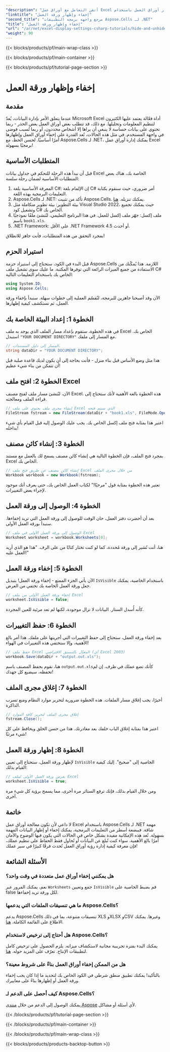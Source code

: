 ```yaml
---
"description": "أتقن التعامل مع أوراق عمل Excel مع هذا الدليل الشامل لإخفاء وإظهار أوراق العمل باستخدام Aspose.Cells لـ .NET. بسّط إدارة بياناتك."
"linktitle": "إخفاء وإظهار ورقة العمل"
"second_title": "مرجع واجهة برمجة التطبيقات Aspose.Cells لـ .NET"
"title": "إخفاء وإظهار ورقة العمل"
"url": "/ar/net/excel-display-settings-csharp-tutorials/hide-and-unhide-worksheet/"
"weight": 90
---
```


{{< blocks/products/pf/main-wrap-class >}}

{{< blocks/products/pf/main-container >}}

{{< blocks/products/pf/tutorial-page-section >}}

# إخفاء وإظهار ورقة العمل

## مقدمة

عندما يتعلق الأمر بإدارة البيانات، يُعدّ Microsoft Excel أداة فعّالة يعتمد عليها الكثيرون لتنظيم المعلومات وتحليلها. مع ذلك، قد تتطلب بعض أوراق العمل بعض الحذر - ربما تحتوي على بيانات حساسة لا ينبغي أن يراها إلا أشخاص محددون، أو ربما تُسبب فوضى في واجهة المستخدم. في مثل هذه الحالات، تُعد القدرة على إخفاء أوراق العمل وإظهارها أمرًا أساسيًا. لحسن الحظ، مع Aspose.Cells لـ .NET، يمكنك إدارة أوراق عمل Excel برمجيًا بسهولة! 

## المتطلبات الأساسية

قبل أن نبدأ هذه الرحلة للتحكم في جداول بيانات Excel الخاصة بك، هناك بعض المتطلبات الأساسية لضمان رحلة سلسة:

1. المعرفة الأساسية بلغة C#: إن الإلمام بلغة C# أمر ضروري، حيث سنقوم بكتابة التعليمات البرمجية بهذه اللغة.
2. Aspose.Cells لـ .NET: تأكد من تثبيت Aspose.Cells. يمكنك تنزيله. [هنا](https://releases.aspose.com/cells/net/).
3. بيئة التطوير: بيئة تطوير متكاملة مثل Visual Studio 2022، حيث يمكنك تجميع وتشغيل كود C# الخاص بك.
4. ملف إكسل: جهّز ملف إكسل للعمل. في هذا البرنامج التعليمي، لنُنشئ ملفًا نموذجيًا باسم `book1.xls`.
5. .NET Framework: على الأقل .NET Framework 4.5 أو أحدث.

بمجرد التحقق من هذه المتطلبات، فأنت جاهز للانطلاق!

## استيراد الحزم

قبل البدء في الكود، ستحتاج إلى استيراد حزمة Aspose.Cells اللازمة. هذا يُمكّنك من الاستفادة من جميع الميزات الرائعة التي توفرها المكتبة. ما عليك سوى تشغيل ملف C# الخاص بك باستخدام التعليمات التالية:

```csharp
using System.IO;
using Aspose.Cells;
```

الآن وقد أصبحنا جاهزين للبرمجة، لنُقسّم العملية إلى خطوات سهلة. سنبدأ بإخفاء ورقة العمل، ثم نستكشف كيفية إظهارها.

## الخطوة 1: إعداد البيئة الخاصة بك

في هذه الخطوة، ستقوم بإعداد مسار الملف الذي يوجد به ملف Excel الخاص بك. استبدل `"YOUR DOCUMENT DIRECTORY"` مع المسار إلى ملفك.

```csharp
// المسار إلى دليل المستندات.
string dataDir = "YOUR DOCUMENT DIRECTORY";
```

هذا مثل وضع الأساس قبل بناء منزل - فأنت بحاجة إلى أن يكون لديك قاعدة صلبة قبل أن تتمكن من بناء شيء عظيم!

## الخطوة 2: افتح ملف Excel

الآن، لنُنشئ مسار ملف لفتح مصنف Excel. هذه الخطوة بالغة الأهمية لأنك ستحتاج إلى قراءة الملف ومعالجته.

```csharp
// إنشاء مجرى ملف يحتوي على ملف Excel الذي سيتم فتحه
FileStream fstream = new FileStream(dataDir + "book1.xls", FileMode.Open);
```

اعتبر هذا بمثابة فتح ملف إكسل الخاص بك. يجب عليك الوصول إليه قبل القيام بأي شيء بداخله!

## الخطوة 3: إنشاء كائن مصنف

بمجرد فتح الملف، فإن الخطوة التالية هي إنشاء كائن مصنف يسمح لك بالعمل مع مستند Excel الخاص بك.

```csharp
// إنشاء كائن مصنف عن طريق فتح ملف Excel من خلال مجرى الملف
Workbook workbook = new Workbook(fstream);
```

تعتبر هذه الخطوة بمثابة قول "مرحبًا!" لكتاب العمل الخاص بك، حتى يعرف أنك موجود لإجراء بعض التغييرات.

## الخطوة 4: الوصول إلى ورقة العمل

بعد أن أحضرت دفتر العمل، حان الوقت للوصول إلى ورقة العمل التي تريد إخفاءها. سنبدأ بورقة العمل الأولى.

```csharp
// الوصول إلى ورقة العمل الأولى في ملف Excel
Worksheet worksheet = workbook.Worksheets[0];
```

هنا، أنت تُشير إلى ورقة مُحددة، كما لو كنت تختار كتابًا من على الرف. "هذا هو الذي أريد العمل عليه!"

## الخطوة 5: إخفاء ورقة العمل

الآن يأتي الجزء الممتع - إخفاء ورقة العمل! بتبديل `IsVisible` باستخدام الخاصية، يمكنك جعل ورقة العمل الخاصة بك تختفي من العرض.

```csharp
// إخفاء ورقة العمل الأولى من ملف Excel
worksheet.IsVisible = false;
```

كأنه أُسدل الستار. البيانات لا تزال موجودة، لكنها لم تعد مرئية للعين المجردة.

## الخطوة 6: حفظ التغييرات

بعد إخفاء ورقة العمل، ستحتاج إلى حفظ التغييرات التي أجريتها على ملفك. هذا أمر بالغ الأهمية، وإلا ستختفي هذه التغييرات في الهواء!

```csharp
// حفظ ملف Excel المعدّل بالتنسيق الافتراضي (أي Excel 2003)
workbook.Save(dataDir + "output.out.xls");
```

هنا، نقوم بحفظ المصنف باسم `output.out.xls`كأنك تضع عملك في ظرف. إن لم تحفظه، سيضيع كل جهدك!

## الخطوة 7: إغلاق مجرى الملف

أخيرًا، يجب إغلاق مسار الملفات. هذه الخطوة ضرورية لتحرير موارد النظام ومنع تسرب الذاكرة.

```csharp
// إغلاق مجرى الملف لتحرير كافة الموارد
fstream.Close();
```

اعتبر هذا بمثابة إغلاق الباب خلفك بعد مغادرتك. هذا من حسن الخلق ويحافظ على كل شيء مرتبًا!

## الخطوة 8: إظهار ورقة العمل

لإظهار ورقة العمل، ستحتاج إلى تعيين `IsVisible` الخاصية إلى "صحيح". إليك كيفية القيام بذلك:

```csharp
// يعرض ورقة العمل الأولى لملف Excel
worksheet.IsVisible = true;
```

ومن خلال القيام بذلك، فإنك ترفع الستائر مرة أخرى، مما يسمح برؤية كل شيء مرة أخرى.

## خاتمة

لا داعي لأن تكون معالجة أوراق عمل Excel باستخدام Aspose.Cells لـ .NET مهمة شاقة. فببضعة أسطر من التعليمات البرمجية، يمكنك إخفاء أو إظهار البيانات المهمة بسهولة. تُعد هذه الإمكانية مفيدة بشكل خاص في الحالات التي يكون فيها الوضوح والأمان أمرًا بالغ الأهمية. سواء كنت تُبلغ عن البيانات أو تُحاول فقط الحفاظ على تنظيم عملك، فإن معرفة كيفية إدارة رؤية أوراق العمل تُحدث فرقًا كبيرًا في سير عملك!

## الأسئلة الشائعة

### هل يمكنني إخفاء أوراق عمل متعددة في وقت واحد؟
نعم، يمكنك المرور عبر `Worksheets` جمع وتعيين `IsVisible` قم بضبط الخاصية على false لكل ورقة تريد إخفاءها.

### ما هي تنسيقات الملفات التي يدعمها Aspose.Cells؟
يدعم Aspose.Cells تنسيقات متنوعة، بما في ذلك XLS وXLSX وCSV وغيرها. يمكنك الاطلاع على القائمة الكاملة. [هنا](https://reference.aspose.com/cells/net/).

### هل أحتاج إلى ترخيص لاستخدام Aspose.Cells؟
يمكنك البدء بفترة تجريبية مجانية لاستكشاف ميزاته. يلزم الحصول على ترخيص كامل لتطبيقات الإنتاج. تعرّف على المزيد حوله. [هنا](https://purchase.aspose.com/buy).

### هل من الممكن إخفاء أوراق العمل بناءً على شروط معينة؟
بالتأكيد! يمكنك تطبيق منطق شرطي في الكود الخاص بك لتحديد ما إذا كان يجب إخفاء ورقة العمل أو إظهارها بناءً على معاييرك.

### كيف أحصل على الدعم لـ Aspose.Cells؟
يمكنك الوصول إلى الدعم من خلال [منتدى Aspose](https://forum.aspose.com/c/cells/9) لأي أسئلة أو مشاكل.

{{< /blocks/products/pf/tutorial-page-section >}}

{{< /blocks/products/pf/main-container >}}

{{< /blocks/products/pf/main-wrap-class >}}

{{< blocks/products/products-backtop-button >}}